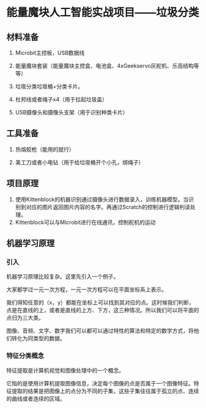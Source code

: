 # 能量魔块人工智能实战项目——垃圾分类

## 材料准备

1. Microbit主控板，USB数据线

2. 能量魔块套装（能量魔块主控盒、电池盒、4xGeekservo灰舵机、乐高结构等等）

3. 垃圾分类垃圾桶+分类卡片。

4. 杜邦线或者绳子x4（用于拉起垃圾盖）

5. USB摄像头和摄像头支架（用于识别种类卡片）

   

## 工具准备

1. 热熔胶枪（能用的就行）

2. 美工刀或者小电钻（用于给垃圾桶开个小孔，绑绳子）



## 项目原理

1. 使用Kittenblock的机器识别通过摄像头进行数据录入，训练机器模型。当识别到对应的图片返回图片内容的名字。再通过Scratch的控制进行逻辑判读处理。
2. Kittenblock可以与Microbit进行在线通讯，控制舵机的运动

## 机器学习原理

### 引入

机器学习原理比较复杂。这里先引入一个例子。

大家都学过一元一次方程，一元一次方程可以在平面坐标系上表示。

我们得知任意的（x，y）都能在坐标上可以找到其对应的点。这时候我们判断，点是在直线的上，或者是直线的上方、下方，这三种情况。所以我们可以将平面的点归为三大类。

图像、音频、文字、数字我们可以都可以通过特性的算法和特定的数学方式，将他们转化为同类型的数据。

### 特征分类概念

特征提取是计算机视觉和图像处理中的一个概念。

它指的是使用计算机提取图像信息，决定每个图像的点是否属于一个图像特征。特征提取的结果是把图像上的点分为不同的子集，这些子集往往属于孤立的点、连续的曲线或者连续的区域。